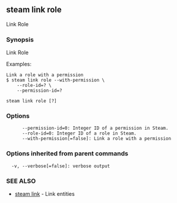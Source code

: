 ## steam link role

Link Role

### Synopsis


Link Role

Examples:

    Link a role with a permission
    $ steam link role --with-permission \
        --role-id=? \
        --permission-id=?

```
steam link role [?]
```

### Options

```
      --permission-id=0: Integer ID of a permission in Steam.
      --role-id=0: Integer ID of a role in Steam.
      --with-permission[=false]: Link a role with a permission
```

### Options inherited from parent commands

```
  -v, --verbose[=false]: verbose output
```

### SEE ALSO
* [steam link](steam_link.md)	 - Link entities

